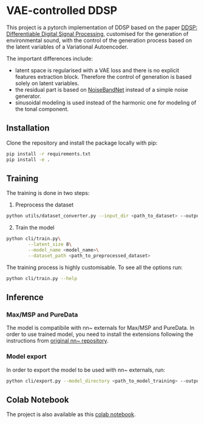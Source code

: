 # VAE-controlled DDSP
This project is a pytorch implementation of DDSP based on the paper [DDSP: Differentiable Digital Signal Processing](https://arxiv.org/abs/2001.04643), customised for the generation of environmental sound, with the control of the generation process based on the latent variables of a Variational Autoencoder.

The important differences include:
- latent space is regularised with a VAE loss and there is no explicit features extraction block. Therefore the control of generation is based solely on latent variables.
- the residual part is based on [NoiseBandNet](https://arxiv.org/abs/2307.08007) instead of a simple noise generator.
- sinusoidal modeling is used instead of the harmonic one for modeling of the tonal component.

## Installation
Clone the repository and install the package locally with pip:
```bash
pip install -r requirements.txt
pip install -e .
```

## Training
The training is done in two steps:
1. Preprocess the dataset
```bash
python utils/dataset_converter.py --input_dir <path_to_dataset> --output_dir <path_to_output_dir>
```
2. Train the model
```bash
python cli/train.py\
        --latent_size 8\
        --model_name <model_name>\
        --dataset_path <path_to_preprocessed_dataset>
```

The training process is highly customisable. To see all the options run:
```bash
python cli/train.py --help
```
## Inference

### Max/MSP and PureData
The model is compatibile with nn~ externals for Max/MSP and PureData. In order to use trained model, you need to install the extensions following the instructions from [original nn~ repository](https://github.com/acids-ircam/nn_tilde).

### Model export
In order to export the model to be used with nn~ externals, run:
```bash
python cli/export.py --model_directory <path_to_model_training> --output_dir <path_to_output_dir>
```


## Colab Notebook
The project is also available as this [colab notebook](https://colab.research.google.com/drive/1otNApPfqy9DcbyX1Jaxu1Xc1AR9RrEzT#scrollTo=ABldwFMwll7j).
